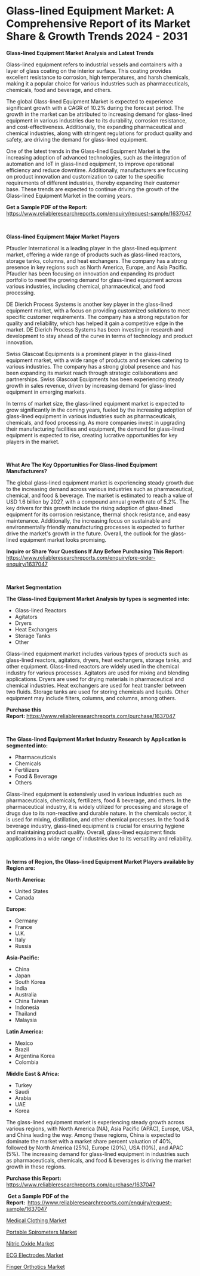 <p><h1>Glass-lined Equipment Market: A Comprehensive Report of its Market Share & Growth Trends 2024 - 2031</h1></p><p><strong>Glass-lined Equipment Market Analysis and Latest Trends</strong></p>
<p><p>Glass-lined equipment refers to industrial vessels and containers with a layer of glass coating on the interior surface. This coating provides excellent resistance to corrosion, high temperatures, and harsh chemicals, making it a popular choice for various industries such as pharmaceuticals, chemicals, food and beverage, and others.</p><p>The global Glass-lined Equipment Market is expected to experience significant growth with a CAGR of 10.2% during the forecast period. The growth in the market can be attributed to increasing demand for glass-lined equipment in various industries due to its durability, corrosion resistance, and cost-effectiveness. Additionally, the expanding pharmaceutical and chemical industries, along with stringent regulations for product quality and safety, are driving the demand for glass-lined equipment.</p><p>One of the latest trends in the Glass-lined Equipment Market is the increasing adoption of advanced technologies, such as the integration of automation and IoT in glass-lined equipment, to improve operational efficiency and reduce downtime. Additionally, manufacturers are focusing on product innovation and customization to cater to the specific requirements of different industries, thereby expanding their customer base. These trends are expected to continue driving the growth of the Glass-lined Equipment Market in the coming years.</p></p>
<p><strong>Get a Sample PDF of the Report:&nbsp;</strong> <a href="https://www.reliableresearchreports.com/enquiry/request-sample/1637047">https://www.reliableresearchreports.com/enquiry/request-sample/1637047</a></p>
<p>&nbsp;</p>
<p><strong>Glass-lined Equipment Major Market Players</strong></p>
<p><p>Pfaudler International is a leading player in the glass-lined equipment market, offering a wide range of products such as glass-lined reactors, storage tanks, columns, and heat exchangers. The company has a strong presence in key regions such as North America, Europe, and Asia Pacific. Pfaudler has been focusing on innovation and expanding its product portfolio to meet the growing demand for glass-lined equipment across various industries, including chemical, pharmaceutical, and food processing.</p><p>DE Dierich Process Systems is another key player in the glass-lined equipment market, with a focus on providing customized solutions to meet specific customer requirements. The company has a strong reputation for quality and reliability, which has helped it gain a competitive edge in the market. DE Dierich Process Systems has been investing in research and development to stay ahead of the curve in terms of technology and product innovation.</p><p>Swiss Glascoat Equipments is a prominent player in the glass-lined equipment market, with a wide range of products and services catering to various industries. The company has a strong global presence and has been expanding its market reach through strategic collaborations and partnerships. Swiss Glascoat Equipments has been experiencing steady growth in sales revenue, driven by increasing demand for glass-lined equipment in emerging markets.</p><p>In terms of market size, the glass-lined equipment market is expected to grow significantly in the coming years, fueled by the increasing adoption of glass-lined equipment in various industries such as pharmaceuticals, chemicals, and food processing. As more companies invest in upgrading their manufacturing facilities and equipment, the demand for glass-lined equipment is expected to rise, creating lucrative opportunities for key players in the market.</p></p>
<p>&nbsp;</p>
<p><strong>What Are The Key Opportunities For Glass-lined Equipment Manufacturers?</strong></p>
<p><p>The global glass-lined equipment market is experiencing steady growth due to the increasing demand across various industries such as pharmaceutical, chemical, and food & beverage. The market is estimated to reach a value of USD 1.6 billion by 2027, with a compound annual growth rate of 5.2%. The key drivers for this growth include the rising adoption of glass-lined equipment for its corrosion resistance, thermal shock resistance, and easy maintenance. Additionally, the increasing focus on sustainable and environmentally friendly manufacturing processes is expected to further drive the market's growth in the future. Overall, the outlook for the glass-lined equipment market looks promising.</p></p>
<p><strong>Inquire or Share Your Questions If Any Before Purchasing This Report:</strong> <a href="https://www.reliableresearchreports.com/enquiry/pre-order-enquiry/1637047">https://www.reliableresearchreports.com/enquiry/pre-order-enquiry/1637047</a></p>
<p>&nbsp;</p>
<p><strong>Market Segmentation</strong></p>
<p><strong>The Glass-lined Equipment Market Analysis by types is segmented into:</strong></p>
<p><ul><li>Glass-lined Reactors</li><li>Agitators</li><li>Dryers</li><li>Heat Exchangers</li><li>Storage Tanks</li><li>Other</li></ul></p>
<p><p>Glass-lined equipment market includes various types of products such as glass-lined reactors, agitators, dryers, heat exchangers, storage tanks, and other equipment. Glass-lined reactors are widely used in the chemical industry for various processes. Agitators are used for mixing and blending applications. Dryers are used for drying materials in pharmaceutical and chemical industries. Heat exchangers are used for heat transfer between two fluids. Storage tanks are used for storing chemicals and liquids. Other equipment may include filters, columns, and columns, among others.</p></p>
<p><strong>Purchase this Report:&nbsp;</strong><a href="https://www.reliableresearchreports.com/purchase/1637047">https://www.reliableresearchreports.com/purchase/1637047</a></p>
<p>&nbsp;</p>
<p><strong>The Glass-lined Equipment Market Industry Research by Application is segmented into:</strong></p>
<p><ul><li>Pharmaceuticals</li><li>Chemicals</li><li>Fertilizers</li><li>Food & Beverage</li><li>Others</li></ul></p>
<p><p>Glass-lined equipment is extensively used in various industries such as pharmaceuticals, chemicals, fertilizers, food & beverage, and others. In the pharmaceutical industry, it is widely utilized for processing and storage of drugs due to its non-reactive and durable nature. In the chemicals sector, it is used for mixing, distillation, and other chemical processes. In the food & beverage industry, glass-lined equipment is crucial for ensuring hygiene and maintaining product quality. Overall, glass-lined equipment finds applications in a wide range of industries due to its versatility and reliability.</p></p>
<p>&nbsp;</p>
<p><strong>In terms of Region, the Glass-lined Equipment Market Players available by Region are:</strong></p>
<p>
    <p> <strong> North America: </strong>
        <ul>
            <li>United States</li>
            <li>Canada</li>
        </ul>
        </p> 
    <p> <strong> Europe: </strong>
        <ul>
            <li>Germany</li>
            <li>France</li>
            <li>U.K.</li>
            <li>Italy</li>
            <li>Russia</li>
        </ul>
        </p> 
    <p> <strong> Asia-Pacific: </strong>
        <ul>
            <li>China</li>
            <li>Japan</li>
            <li>South Korea</li>
            <li>India</li>
            <li>Australia</li>
            <li>China Taiwan</li>
            <li>Indonesia</li>
            <li>Thailand</li>
            <li>Malaysia</li>
        </ul>
        </p> 
    <p> <strong> Latin America: </strong>
        <ul>
            <li>Mexico</li>
            <li>Brazil</li>
            <li>Argentina Korea</li>
            <li>Colombia</li>
        </ul>
        </p> 
    <p> <strong> Middle East & Africa: </strong>
        <ul>
            <li>Turkey</li>
            <li>Saudi</li>
            <li>Arabia</li>
            <li>UAE</li>
            <li>Korea</li>
        </ul>
    </p>
    </p>
<p><p>The glass-lined equipment market is experiencing steady growth across various regions, with North America (NA), Asia Pacific (APAC), Europe, USA, and China leading the way. Among these regions, China is expected to dominate the market with a market share percent valuation of 40%, followed by North America (25%), Europe (20%), USA (10%), and APAC (5%). The increasing demand for glass-lined equipment in industries such as pharmaceuticals, chemicals, and food & beverages is driving the market growth in these regions.</p></p>
<p><strong>Purchase this Report: </strong><a href="https://www.reliableresearchreports.com/purchase/1637047">https://www.reliableresearchreports.com/purchase/1637047</a></p>
<p>&nbsp;<strong>Get a Sample PDF of the Report:&nbsp;&nbsp;</strong><a href="https://www.reliableresearchreports.com/enquiry/request-sample/1637047">https://www.reliableresearchreports.com/enquiry/request-sample/1637047</a></p>
<p><strong></strong></p>
<p><p><a href="https://medium.com/@shirleygreene26/medical-clothing-market-outlook-industry-overview-and-forecast-2024-to-2031-12467e30c05f">Medical Clothing Market</a></p><p><a href="https://medium.com/@samanthamason1930/portable-spirometers-market-analysis-and-sze-forecasted-for-period-from-2024-to-2031-caacffd6ad00">Portable Spirometers Market</a></p><p><a href="https://medium.com/@shirleygreene26/nitric-oxide-market-size-market-outlook-and-market-forecast-2024-to-2031-598c8bea1f2b">Nitric Oxide Market</a></p><p><a href="https://medium.com/@shirleygreene26/ecg-electrodes-market-analysis-and-sze-forecasted-for-period-from-2024-to-2031-30f15254ad04">ECG Electrodes Market</a></p><p><a href="https://medium.com/@samanthamason1930/finger-orthotics-market-comprehensive-assessment-by-type-application-and-geography-c34f2f2ba0bc">Finger Orthotics Market</a></p></p>